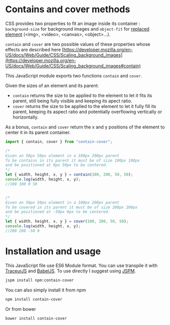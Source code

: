 # Contains and cover methods

CSS provides two properties to fit an image inside its container : `background-size` for background images and `object-fit` for [replaced element](https://developer.mozilla.org/en-US/docs/Web/CSS/Replaced_element) (&lt;img&gt;, &lt;video&gt;, &lt;canvas&gt;, &lt;object&gt;...).

`contain` and `cover` are two possible values of these properties whose effects are described here [https://developer.mozilla.org/en-US/docs/Web/Guide/CSS/Scaling_background_images](https://developer.mozilla.org/en-US/docs/Web/Guide/CSS/Scaling_background_images#contain)

This JavaScript module exports two functions `contain` and `cover`.

Given the sizes of an element and its parent:
* `contain` returns the size to be applied to the element to let it fits its parent, still being fully visible and keeping its apect ratio.
* `cover` returns the size to be applied to the element to let it fully fill its parent, keeping its aspect ratio and potentially overflowing vertically or horizontally.

As a bonus, `contain` and `cover` return the x and y positions of the element to center it in its parent container.

```javascript
import { contain, cover } from "contain-cover";

/*
Given an 50px 50px element in a 100px 200px parent
To be contains in its parent it must be of size 100px 100px
and be positioned at 0px 50px to be centered.
*/
let { width, height, x, y } = contain(100, 200, 50, 50);
console.log(width, height, x, y);
//100 100 0 50


/*
Given an 50px 50px element in a 100px 200px parent
To be covered in its parent it must be of size 200px 200px
and be positioned at -50px 0px to be centered.
*/
let { width, height, x, y } = cover(100, 200, 50, 50);
console.log(width, height, x, y);
//200 200 -50 0
```

# Installation and usage
This JavaScript file use ES6 Module format. You can use transpile it with [TraceurJS](https://github.com/google/traceur-compiler) and [BabelJS](https://babeljs.io/). To use directly I suggest using [JSPM](http://jspm.io/).
```bash
jspm install npm:contain-cover
```
You can also simply install it from npm
```bash
npm install contain-cover
```
Or from bower
```bash
bower install contain-cover
```